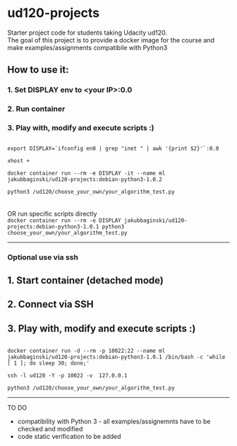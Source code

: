 ud120-projects
==============

Starter project code for students taking Udacity ud120.<br>
The goal of this project is to provide a docker image for the course and make examples/assignments compatibile with Python3<br>

## How to use it:
### 1. Set DISPLAY env to \<your IP\>:0.0
### 2. Run container 
### 3. Play with, modify and execute scripts :)

<code>
export DISPLAY=`ifconfig en0 | grep "inet " | awk '{print $2}'`:0.0
</code><code>
xhost +
</code><code>
docker container run --rm -e DISPLAY -it --name ml jakubbaginski/ud120-projects:debian-python3-1.0.2
</code><code>
python3 /ud120/choose_your_own/your_algorithm_test.py
</code>
<br>
<br>
OR run specific scripts directly

<code>
docker container run --rm -e DISPLAY jakubbaginski/ud120-projects:debian-python3-1.0.1 python3 choose_your_own/your_algorithm_test.py
</code>

------------------------------------------------------

### Optional use via ssh
## 1. Start container (detached mode)
## 2. Connect via SSH
## 3. Play with, modify and execute scripts :)

<code>
docker container run -d --rm -p 10022:22 --name ml jakubbaginski/ud120-projects:debian-python3-1.0.1 /bin/bash -c 'while [ 1 ]; do sleep 30; done;'
</code><code>
ssh -l ud120 -Y -p 10022 -v  127.0.0.1
</code><code>
python3 /ud120/choose_your_own/your_algorithm_test.py
</code>

------------------------------------------------------

TO DO
- compatibility with Python 3 - all examples/assignemnts have to be checked and modified
- code static verification to be added

